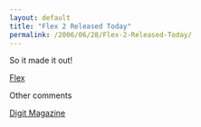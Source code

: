 ```yaml
---
layout: default
title: "Flex 2 Released Today"
permalink: /2006/06/28/Flex-2-Released-Today/
---
```


So it made it out!

<a href="http://www.adobe.com/products/flex/" target="_blank">Flex</a>

Other comments

<a href="http://www.digitmag.co.uk/news/index.cfm?NewsID=5891" target="_blank">Digit Magazine</a>